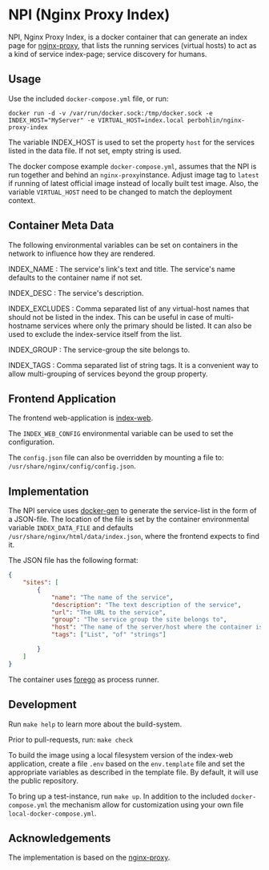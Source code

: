 NPI (Nginx Proxy Index)
=======================

NPI, Nginx Proxy Index, is a docker container that can generate an index page
for [nginx-proxy](https://github.com/nginx-proxy/nginx-proxy), that lists the
running services (virtual hosts) to act as a kind of service index-page;
service discovery for humans.

Usage
-----

Use the included `docker-compose.yml` file, or run:

```console
docker run -d -v /var/run/docker.sock:/tmp/docker.sock -e INDEX_HOST="MyServer" -e VIRTUAL_HOST=index.local perbohlin/nginx-proxy-index
```

The variable INDEX_HOST is used to set the property `host` for the services listed
in the data file. If not set, empty string is used.

The docker compose example `docker-compose.yml`, assumes that the NPI is run
together and behind an `nginx-proxy`instance. Adjust image tag to `latest`
if running of latest official image instead of locally built test image.
Also, the variable `VIRTUAL_HOST` need to be changed to match the deployment
context.

Container Meta Data
-------------------

The following environmental variables can be set on containers in the network to
influence how they are rendered.

INDEX_NAME
: The service's link's text and title. The service's name defaults to the container name if not set.

INDEX_DESC
: The service's description.

INDEX_EXCLUDES
: Comma separated list of any virtual-host names that should not be listed in the index.
  This can be useful in case of multi-hostname services where only the primary should be listed.
  It can also be used to exclude the index-service itself from the list.

INDEX_GROUP
: The service-group the site belongs to.

INDEX_TAGS
: Comma separated list of string tags. It is a convenient way to allow multi-grouping
  of services beyond the group property.

Frontend Application
--------------------

The frontend web-application is [index-web](https://github.com/ZenDevelopmentEcosystem/index-web).

The `INDEX_WEB_CONFIG` environmental variable can be used to set the configuration.

The `config.json` file can also be overridden by mounting a file to:
`/usr/share/nginx/config/config.json`.

Implementation
--------------

The NPI service uses [docker-gen](https://github.com/nginx-proxy/docker-gen) to
generate the service-list in the form of a JSON-file. The location of the file
is set by the container environmental variable `INDEX_DATA_FILE` and defaults
`/usr/share/nginx/html/data/index.json`, where the frontend expects to find it.

The JSON file has the following format:

```json
{
    "sites": [
        {
            "name": "The name of the service",
            "description": "The text description of the service",
            "url": "The URL to the service",
            "group": "The service group the site belongs to",
            "host": "The name of the server/host where the container is running",
            "tags": ["List", "of" "strings"]

        }
    ]
}
```

The container uses [forego](https://github.com/nginx-proxy/forego/) as process runner.

Development
-----------

Run `make help` to learn more about the build-system.

Prior to pull-requests, run: `make check`

To build the image using a local filesystem version of the index-web application, create
a file `.env` based on the `env.template` file and set the appropriate variables
as described in the template file. By default, it will use the public repository.

To bring up a test-instance, run `make up`. In addition to the included `docker-compose.yml`
the mechanism allow for customization using your own file `local-docker-compose.yml`.

Acknowledgements
-----------------

The implementation is based on the [nginx-proxy](https://github.com/nginx-proxy/nginx-proxy).
